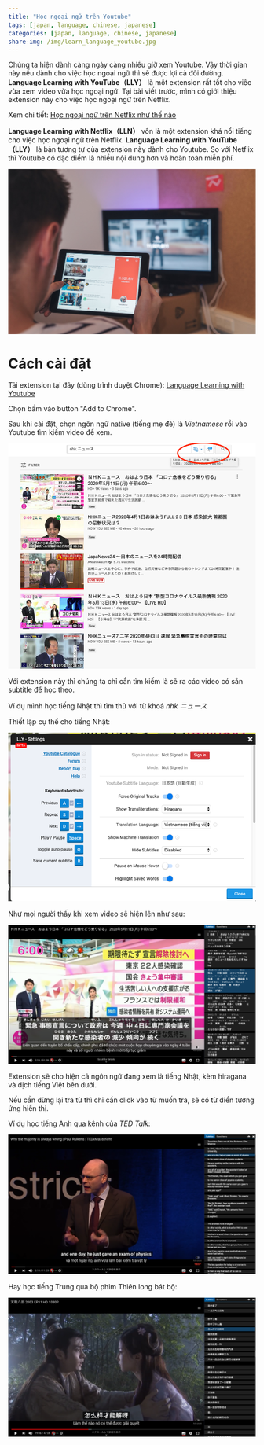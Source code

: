 ```yaml
---
title: "Học ngoại ngữ trên Youtube"
tags: [japan, language, chinese, japanese]
categories: [japan, language, chinese, japanese]
share-img: /img/learn_language_youtube.jpg
---
```


Chúng ta hiện dành càng ngày càng nhiều giờ xem Youtube. Vậy thời gian này nếu dành cho việc học ngoại ngữ thì sẽ được lợi cả đôi đường. **Language Learning with YouTube（LLY）** là một extension rất tốt cho việc vừa xem video vừa học ngoại ngữ. Tại bài viết trước, mình có giới thiệu extension này cho việc học ngoại ngữ trên Netflix.

Xem chi tiết: [Học ngoại ngữ trên Netflix như thế nào](/2020-03-06-hoc-ngoai-ngu-voi-netflix)

**Language Learning with Netflix（LLN）** vốn là một extension khá nổi tiếng cho việc học ngoại ngữ trên Netflix. **Language Learning with YouTube（LLY）** là bản tương tự của extension này dành cho Youtube. So với Netflix thì Youtube có đặc điểm là nhiều nội dung hơn và hoàn toàn miễn phí.

![](/img/learn_language_youtube.jpg)

# Cách cài đặt

Tải extension tại đây (dùng trình duyệt Chrome): [Language Learning with Youtube](https://chrome.google.com/webstore/detail/language-learning-with-yo/jkhhdcaafjabenpmpcpgdjiffdpmmcjb)

Chọn bấm vào button "Add to Chrome".

Sau khi cài đặt, chọn ngôn ngữ native (tiếng mẹ đẻ) là *Vietnamese* rồi vào Youtube tìm kiếm video để xem.

![](/img/learn_language_youtube_search.png)

Với extension này thì chúng ta chỉ cần tìm kiếm là sẽ ra các video có sẵn subtitle để học theo.

Ví dụ mình học tiếng Nhật thì tìm thử với từ khoá *nhk ニュース*

Thiết lập cụ thể cho tiếng Nhật:

![](/img/learn_language_youtube_setting.png)

Như mọi người thấy khi xem video sẽ hiện lên như sau:

![](/img/learn_language_youtube_view.png)

Extension sẽ cho hiện cả ngôn ngữ đang xem là tiếng Nhật, kèm hiragana và dịch tiếng Việt bên dưới.

Nếu cần dừng lại tra từ thì chỉ cần click vào từ muốn tra, sẽ có từ điển tương ứng hiển thị.

Ví dụ học tiếng Anh qua kênh của *TED Talk*:

![](/img/learn_language_youtube_english.png)

Hay học tiếng Trung qua bộ phim Thiên long bát bộ:

![](/img/learn_language_youtube_chinese.png)

